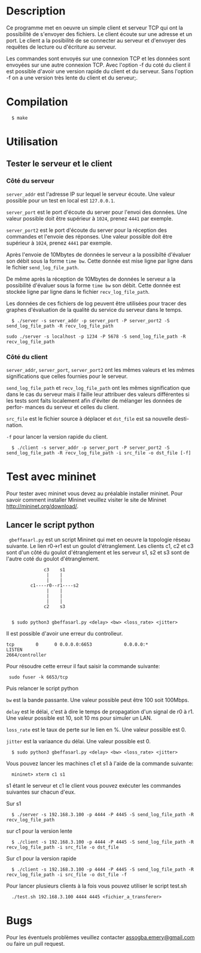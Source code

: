 # Description

Ce programme met en oeuvre un simple client et serveur TCP qui ont la 
possibilité de s'envoyer des fichiers. Le client écoute sur une adresse 
et un port. Le client a la posibilité de se connecter au serveur et d'envoyer 
des requêtes de lecture ou d'écriture au serveur.

Les commandes sont envoyés sur une connexion TCP et les données sont envoyées 
sur une autre connexion TCP. Avec l'option -f du coté du client il est possible 
d'avoir une version rapide  du client et du serveur. 
Sans l'option -f on a une version très lente  du client et du serveur;. 

# Compilation
  ```
    $ make
  ```
# Utilisation
## Tester le serveur et le client
### Côté du serveur
`server_addr` est l'adresse IP sur lequel le serveur écoute. Une valeur possible
pour un test en local est `127.0.0.1`.

`server_port` est le port d'écoute du server pour l'envoi des données. Une 
valeur possible doit être supérieur à `1024`, prenez `4441` par exemple.

`server_port2` est le port d'écoute du server pour la réception des commandes et 
l'envoie des réponses. Une valeur possible doit être supérieur à `1024`, prenez
 `4441` par exemple.
 
Après l'envoie de 10Mbytes de données le serveur a la possibilté d'évaluer son 
débit sous la forme `time bw`. Cette donnée est mise ligne par ligne dans le
fichier `send_log_file_path`.

De même après la réception de 10Mbytes de données le serveur a la possibilité
d'évaluer sous la forme `time bw` son débit. Cette donnée est stockée ligne par
ligne dans le fichier  `recv_log_file_path`.

Les données de ces fichiers de log peuvent être utilisées pour tracer des graphes
d'évaluation de la qualité du service du serveur dans le temps.

```
  $ ./server -s server_addr -p server_port -P server_port2 -S send_log_file_path -R recv_log_file_path
```

```
sudo ./server -s localhost -p 1234 -P 5678 -S send_log_file_path -R recv_log_file_path
```

### Côté du client

`server_addr`, `server_port`, `server_port2` ont les mêmes valeurs et les mêmes
significations que celles fournies pour le serveur.

`send_log_file_path` et `recv_log_file_path` ont les mêmes signification que 
dans le cas du serveur mais il faille leur attribuer des valeurs différentes si
les tests sont faits localement afin d'éviter de mélanger les données de perfor-
mances du serveur et celles du client.

`src_file` est le fichier source à déplacer et `dst_file` est sa nouvelle desti-
nation.

`-f` pour lancer la version rapide du client.

```
  $ ./client -s server_addr -p server_port -P server_port2 -S send_log_file_path -R recv_log_file_path -i src_file -o dst_file [-f]
```

# Test avec mininet
Pour tester avec mininet vous devez au préalable installer mininet. Pour savoir
comment installer Mininet veuillez visiter le site de Mininet http://mininet.org/download/.

## Lancer le script python

` gbeffasarl.py` est un script Mininet qui met en oeuvre la topologie réseau
suivante. Le lien r0->r1 est un goulot d'étranglement. Les clients c1, c2 et c3
sont d'un côté du goulot d'étranglement et les serveur s1, s2 et s3 sont de 
l'autre coté du goulot d'étranglement.

```
              c3    s1    
               |    |
               |    |
         c1----r0--r1----s2
               |    | 
               |    | 
               |    | 
              c2    s3  
               
``` 


```
  $ sudo python3 gbeffasarl.py <delay> <bw> <loss_rate> <jitter>
```

Il est possible d'avoir une erreur du controlleur.

```
tcp        0      0 0.0.0.0:6653            0.0.0.0:*               LISTEN     
2664/controller
```

Pour résoudre cette erreur il faut saisir la commande suivante:

```
 sudo fuser -k 6653/tcp
```

Puis relancer le script python

`bw` est la bande passante. Une valeur possible peut être 100 soit 100Mbps.

`delay` est le délai, c'est à dire le temps de propagation d'un signal de r0 à
r1. Une valeur possible est 10, soit 10 ms pour simuler un LAN.

`loss_rate` est le taux de perte sur le lien en %. Une valeur possible est 0.

`jitter` est la variaance du délai. Une valeur possible est 0.

```
  $ sudo python3 gbeffasarl.py <delay> <bw> <loss_rate> <jitter>
```

Vous pouvez lancer les machines c1 et s1 à l'aide de la commande suivante:

```
  mininet> xterm c1 s1
``` 

s1 étant le serveur et c1 le client vous pouvez exécuter les commandes suivantes sur chacun d'eux.

Sur s1 

```
  $ ./server -s 192.168.3.100 -p 4444 -P 4445 -S send_log_file_path -R recv_log_file_path
``` 

sur c1 pour la version lente
```
  $ ./client -s 192.168.3.100 -p 4444 -P 4445 -S send_log_file_path -R recv_log_file_path -i src_file -o dst_file 
```

Sur c1 pour la version rapide
```
  $ ./client -s 192.168.3.100 -p 4444 -P 4445 -S send_log_file_path -R recv_log_file_path -i src_file -o dst_file -f
```

Pour lancer plusieurs clients à la fois vous pouvez utiliser le script test.sh

```
  ./test.sh 192.168.3.100 4444 4445 <fichier_a_transferer>
```

# Bugs
Pour les éventuels problèmes veuillez contacter assogba.emery@gmail.com ou faire
un pull request.
